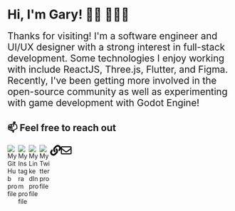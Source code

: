 # Hi, I'm Gary! 👋🏼 👨🏻‍💻

<span style="font-size:1.5em">
Thanks for visiting! I'm a software engineer and UI/UX designer with a strong interest in full-stack development. Some technologies I enjoy working with include ReactJS, Three.js, Flutter, and Figma. Recently, I've been getting more involved in the open-source community as well as experimenting with game development with Godot Engine!
</span>

## 📫 Feel free to reach out

<a href="https://github.com/Kasaract" target="_blank" rel="noopener">
	<img width="24" align="left"
		 alt="My GitHub profile"
		 src="https://cdn.jsdelivr.net/npm/simple-icons@v3/icons/github.svg">
</a>

<a href="https://www.instagram.com/garynguyen18/" target="_blank" rel="noopener">
	<img width="24" align="left"
		 alt="My Instagram profile"
		 src="https://cdn.jsdelivr.net/npm/simple-icons@v3/icons/instagram.svg">
</a>

<a href="https://www.linkedin.com/in/gary-nguyen-mit/" target="_blank" rel="noopener">
	<img width="24" align="left"
		 alt="My LinkedIn profile"
		 src="https://cdn.jsdelivr.net/npm/simple-icons@v3/icons/linkedin.svg">
</a>

<a href="https://twitter.com/garynguyen_18" target="_blank" rel="noopener">
	<img width="24" align="left"
		 alt="My Twitter profile"
		 src="https://cdn.jsdelivr.net/npm/simple-icons@v3/icons/twitter.svg">
</a>

<a href="https://garynguyen.com" target="_blank" rel="noopener">
	<img width="24" align="left"
		 alt="My Personal Portfolio"
		 src="https://raw.githubusercontent.com/Kasaract/Kasaract/master/link.svg">
</a>

<a href="mailto:garynguyen2018@gmail.com" target="_blank" rel="noopener">
	<img width="24" align="left"
		 alt="My email"
		 src="https://raw.githubusercontent.com/Kasaract/Kasaract/master/envelope.svg">
</a>
